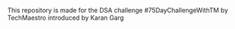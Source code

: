This repository is made for the DSA challenge #75DayChallengeWithTM by TechMaestro introduced by Karan Garg
